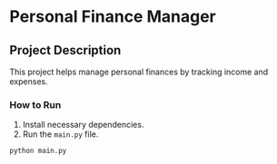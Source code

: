 # Personal Finance Manager

## Project Description
This project helps manage personal finances by tracking income and expenses.

### How to Run
1. Install necessary dependencies.
2. Run the `main.py` file.
```bash
python main.py
```

